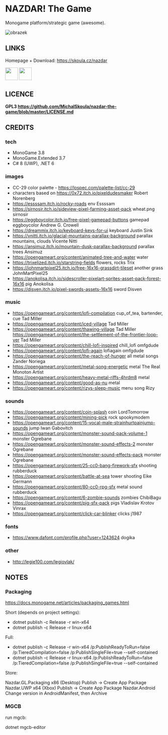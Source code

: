 ﻿# NAZDAR! The Game

Monogame platform/strategic game (awesome).

![obrazek](https://user-images.githubusercontent.com/5922575/222933670-7b954089-ec0c-4266-b41f-a0a178cca233.png)


## LINKS

Homepage + Download: https://skoula.cz/nazdar

<a href="https://www.buymeacoffee.com/mskoula"><img src="https://www.buymeacoffee.com/assets/img/guidelines/download-assets-sm-1.svg" height="40"></a>
<a href="https://paypal.me/truehipstercz?country.x=CZ&locale.x=en_US"><img src="https://raw.githubusercontent.com/andreostrovsky/donate-with-paypal/master/blue.svg" height="40"></a>

## LICENCE

**GPL3 https://github.com/MichalSkoula/nazdar-the-game/blob/master/LICENSE.md**

## CREDITS 

### tech

* MonoGame 3.8
* MonoGame.Extended 3.7
* C# 8 (UWP), .NET 6

### images
* CC-29 color palette - https://lospec.com/palette-list/cc-29
* characters based on https://0x72.itch.io/pixeldudesmaker  Robert Norenberg
* https://essssam.itch.io/rocky-roads env Essssam
* https://sirnosir.itch.io/sideview-pixel-farming-asset-pack wheat.png sirnosir
* https://eggboycolor.itch.io/free-pixel-gamepad-buttons gamepad eggboycolor Andrew G. Crowell
* https://dreammix.itch.io/keyboard-keys-for-ui keyboard Justin Sink
* https://vnitti.itch.io/glacial-mountains-parallax-background parallax mountains, clouds Vicente Nitti
* https://ansimuz.itch.io/mountain-dusk-parallax-background parallax trees Ansimuz
* https://opengameart.org/content/animated-tree-and-water water
* https://trixelized.itch.io/starstring-fields flowers, rocks Trix
* https://johnmartpixel25.itch.io/free-16x16-grassdirt-tileset another grass JohnMartPixel25
* https://anokolisa.itch.io/sidescroller-pixelart-sprites-asset-pack-forest-16x16 pig Anokolisa
* https://disven.itch.io/pixel-swords-assets-16x16 sword Disven

### music
* https://opengameart.org/content/lofi-compilation cup_of_tea, bartender, cue Tad Miller
* https://opengameart.org/content/iced-village Tad Miller
* https://opengameart.org/content/thawing-village Tad Miller
https://opengameart.org/content/the-settlement-of-the-frontier-loop-ver Tad Miller
* https://opengameart.org/content/chill-lofi-inspired chill_lofi omfgdude
* https://opengameart.org/content/lofi-again lofiagain omfgdude
* https://opengameart.org/content/the-reach-of-hunger all metal songs Zander Noriega
* https://opengameart.org/content/metal-song-energetic metal The Real Monoton Artist
* https://opengameart.org/content/heavy-metal-riffs-4hrdm8 metal
* https://opengameart.org/content/good-as-nu metal
* https://opengameart.org/content/rizys-sleep-music menu song Rizy

### sounds
* https://opengameart.org/content/coin-splash coin LordTomorrow
* https://opengameart.org/content/mining-pick rock spookymodem
* https://opengameart.org/content/15-vocal-male-strainhurtpainjump-sounds jump Iwan Gabovitch
* https://opengameart.org/content/monster-sound-pack-volume-1 monster Ogrebane
* https://opengameart.org/content/monster-sound-effects-2 monster Ogrebane
* https://opengameart.org/content/monster-sound-effects-pack monster Ogrebane
* https://opengameart.org/content/25-cc0-bang-firework-sfx shooting rubberduck
* https://opengameart.org/content/battle-at-sea tower shooting Eike Germann
* https://opengameart.org/content/80-cc0-rpg-sfx metal sound rubberduck
* https://opengameart.org/content/6-zombie-sounds zombies ChibiBagu
* https://opengameart.org/content/pig-sfx-pack pigs Vladislav Krotov Vinrax
* https://opengameart.org/content/click-car-blinker clicks j1987

### fonts
* https://www.dafont.com/profile.php?user=1243624 dogika

### other
* http://legie100.com/legiovlak/

## NOTES

### Packaging

https://docs.monogame.net/articles/packaging_games.html

Short (depends on project settings):

* dotnet publish -c Release -r win-x64
* dotnet publish -c Release -r linux-x64

Full:

* dotnet publish -c Release -r win-x64 /p:PublishReadyToRun=false /p:TieredCompilation=false /p:PublishSingleFile=true --self-contained
* dotnet publish -c Release -r linux-x64 /p:PublishReadyToRun=false /p:TieredCompilation=false /p:PublishSingleFile=true --self-contained

Store: 

Nazdar.GL.Packaging	 x86 (Desktop)	Publish -> Create App Package
Nazdar.UWP			 x64 (Xbox)		Publish -> Create App Package
Nazdar.Android						Change version in AndroidManifest, then Archive

### MGCB

run mgcb:

dotnet mgcb-editor